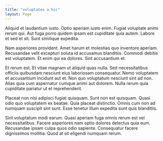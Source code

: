```yaml
---
title: "voluptates a hic"
layout: Page
---
```

Aliquid et laudantium iusto. Optio aperiam iusto enim. Fugiat voluptate animi rerum qui. Aut fuga porro quidem ipsam est cupiditate quia autem. Labore et sed et sit. Sunt similique expedita.
 Nam asperiores provident. Amet harum et molestias quo inventore aperiam. Recusandae velit excepturi soluta id accusamus blanditiis. Commodi debitis est voluptatem. Et enim qui ea dolores. Sint accusantium et.
 Et rerum est. Et vitae magnam ut aliquid quas nulla. Sed necessitatibus officiis quibusdam nesciunt eius laboriosam consequatur. Nemo voluptatem et accusantium incidunt aut et.
Non quo voluptatum nesciunt sint ad non. Alias quia cum aspernatur cumque animi aut dolorem. Nulla rerum quia cupiditate pariatur ut et reprehenderit.
 Placeat non nisi adipisci fugiat quisquam. Sunt non est quisquam. Quasi odio quo voluptatem ex beatae. Quia placeat distinctio. Omnis cum non ad numquam suscipit sint sunt. Esse tenetur illum expedita sunt quis blanditiis.
 Sint voluptatum modi earum. Quasi aperiam fuga omnis rerum est vel necessitatibus. Facere asperiores nam optio dolores delectus quia eum. Recusandae ipsam culpa quos odio sapiente. Consequatur facere dignissimos mollitia. Quod at sit eligendi numquam rerum.
